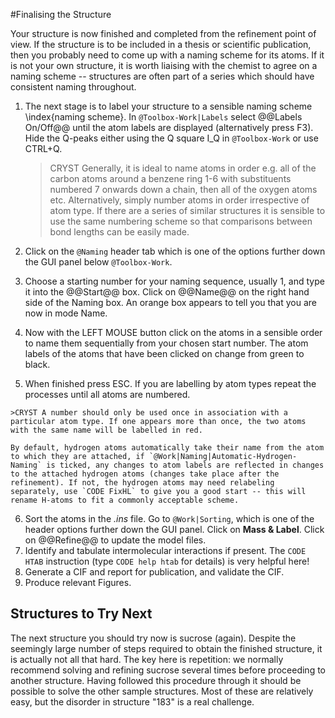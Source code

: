 #Finalising the Structure

Your structure is now finished and completed from the refinement point of view. If the structure is to be included in a thesis or scientific publication, then you probably need to come up with a naming scheme for its atoms. If it is not your own structure, it is worth liaising with the chemist to agree on a naming scheme -- structures are often part of a series which should have consistent naming throughout.

1. The next stage is to label your structure to a sensible naming scheme \index{naming scheme}. In `@Toolbox-Work|Labels` select @@Labels On/Off@@ until the atom labels are displayed (alternatively press F3). Hide the Q-peaks either using the Q square I_Q in `@Toolbox-Work` or use CTRL+Q.

    >CRYST Generally,  it is ideal to name atoms in order e.g. all of the carbon atoms around a benzene ring 1-6 with substituents numbered 7 onwards down a chain, then all of the oxygen atoms etc. Alternatively, simply number atoms in order irrespective of atom type. If there are a series of similar structures it is sensible to use the same numbering scheme so that comparisons between bond lengths can be easily made.

2.    Click on the `@Naming` header tab which is one of the options further down the GUI panel below `@Toolbox-Work`.
3.    Choose a starting number for your naming sequence, usually 1, and type it into the @@Start@@ box. Click on @@Name@@ on the right hand side of the Naming box. An orange box appears to tell you that you are now in mode Name.
4.    Now with the LEFT MOUSE button click on the atoms in a sensible order to name them sequentially from your chosen start number. The atom labels of the atoms that have been clicked on change from green to black.
5.    When finished press ESC. If you are labelling by atom types repeat the processes until all atoms are numbered.

    >CRYST A number should only be used once in association with a particular atom type. If one appears more than once, the two atoms with the same name will be labelled in red.

    By default, hydrogen atoms automatically take their name from the atom to which they are attached, if `@Work|Naming|Automatic-Hydrogen-Naming` is ticked, any changes to atom labels are reflected in changes to the attached hydrogen atoms (changes take place after the refinement). If not, the hydrogen atoms may need relabeling separately, use `CODE FixHL` to give you a good start -- this will rename H-atoms to fit a commonly acceptable scheme.
6.    Sort the atoms in the *.ins* file. Go to `@Work|Sorting`, which is one of the header options further down the GUI panel. Click on **Mass & Label**. Click on @@Refine@@ to update the model files.
7.    Identify and tabulate intermolecular interactions if present. The `CODE HTAB` instruction (type `CODE help htab` for details) is very helpful here!
8.    Generate a CIF and report for publication, and validate the CIF.
9.    Produce relevant Figures.

## Structures to Try Next
The next structure you should try now is sucrose (again). Despite the seemingly large number of steps required to obtain the finished structure, it is actually not all that hard. The key here is repetition: we normally recommend solving and refining sucrose several times before proceeding to another structure.
Having followed this procedure through it should be possible to solve the other sample structures. Most of these are relatively easy, but the disorder in structure "183" is a real challenge.
